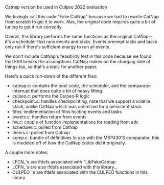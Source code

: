 Catnap version be used in Culpeo 2022 evaluation

We lovingly call this code "Fake CatNap" because we had to rewrite CatNap from
scratch to get it to work. Alas, the original code requires quite a bit of
tuning to get it run correctly.

Overall, this library performs the same functions as the original CatNap-- it's
a scheduler that runs events and tasks. Events preempt tasks and tasks only run
if there's sufficient energy to run all events.

We don't include CatNap's feasibility test in this code because we found that
ESR breaks the assumptions CatNap makes on the _charging_ side of things too, so
that's a topic for another paper.

Here's a quick run-down of the different files:

- catnap.c: contains the boot code, the scheduler, and the comparator interrupt
  that does quite a bit of heavy lifting.
- culpeo.c: performs the Culpeo-R logic
- checkpoint.c: handles checkpointing, note that we support a volatile stack,
  unlike CatNap which was optimized for a persistent stack
- fifos: implementation of fifos holding events and tasks
- events.c: handles return from events
- hw.c: couple of function implementations for reading from adc
- scheduler.c: pulled from CatNap
- timers.c: pulled from Catnap
- comp.c: bundle of definitions to use with the MSP430'S comparator, this is
  modeled off of how the CatNap codee did it originally.

A couple more notes:
- LFCN\_<command>'s are ifdefs associated with "LibFakeCatnap
- LCFN\_<command>'s are also ifdefs associated with this library...
- CULPEO\_<command>'s are ifdefs associated with the CULPEO functions in this
  library



